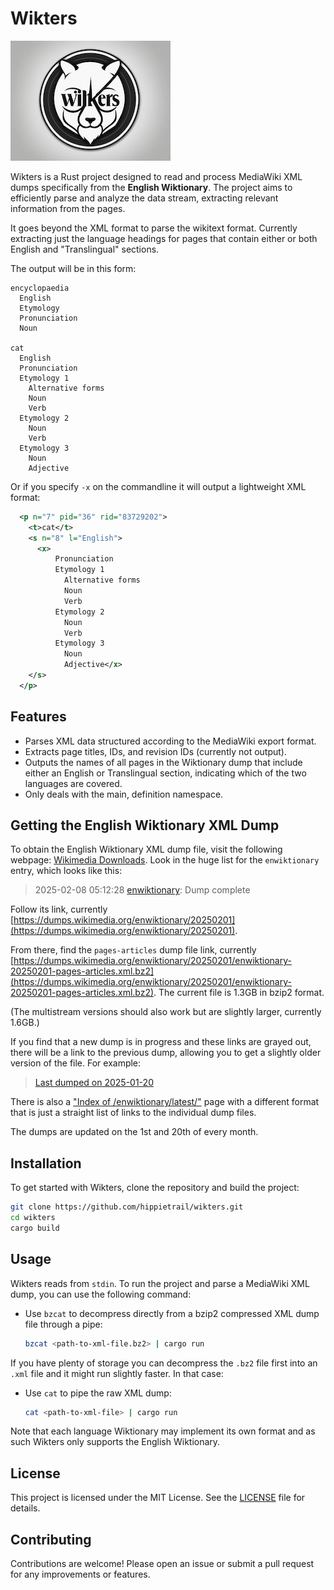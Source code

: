 # Wikters

![Wikters Logo](wikters-logo.jpeg)

Wikters is a Rust project designed to read and process MediaWiki XML dumps specifically from the **English Wiktionary**. The project aims to efficiently parse and analyze the data stream, extracting relevant information from the pages.

It goes beyond the XML format to parse the wikitext format. Currently extracting just the language headings for pages that contain either or both English and "Translingual" sections.

The output will be in this form:
```
encyclopaedia
  English
  Etymology
  Pronunciation
  Noun

cat
  English
  Pronunciation
  Etymology 1
    Alternative forms
    Noun
    Verb
  Etymology 2
    Noun
    Verb
  Etymology 3
    Noun
    Adjective
```

Or if you specify `-x` on the commandline it will output a lightweight XML format:
```xml
  <p n="7" pid="36" rid="83729202">
    <t>cat</t>
    <s n="8" l="English">
      <x>
          Pronunciation
          Etymology 1
            Alternative forms
            Noun
            Verb
          Etymology 2
            Noun
            Verb
          Etymology 3
            Noun
            Adjective</x>
    </s>
  </p>
```
## Features

- Parses XML data structured according to the MediaWiki export format.
- Extracts page titles, IDs, and revision IDs (currently not output).
- Outputs the names of all pages in the Wiktionary dump that include either an English or Translingual section, indicating which of the two languages are covered.
- Only deals with the main, definition namespace.

## Getting the English Wiktionary XML Dump

To obtain the English Wiktionary XML dump file, visit the following webpage: [Wikimedia Downloads](https://dumps.wikimedia.org/backup-index.html). Look in the huge list for the `enwiktionary` entry, which looks like this:
> 2025-02-08 05:12:28 [enwiktionary](https://dumps.wikimedia.org/enwiktionary/20250201): Dump complete

Follow its link, currently [https://dumps.wikimedia.org/enwiktionary/20250201](https://dumps.wikimedia.org/enwiktionary/20250201). 

From there, find the `pages-articles` dump file link, currently [https://dumps.wikimedia.org/enwiktionary/20250201/enwiktionary-20250201-pages-articles.xml.bz2](https://dumps.wikimedia.org/enwiktionary/20250201/enwiktionary-20250201-pages-articles.xml.bz2). The current file is 1.3GB in bzip2 format.

(The multistream versions should also work but are slightly larger, currently 1.6GB.)

If you find that a new dump is in progress and these links are grayed out, there will be a link to the previous dump, allowing you to get a slightly older version of the file. For example:
> [Last dumped on 2025-01-20](https://dumps.wikimedia.org/enwiktionary/20250120/)

There is also a ["Index of /enwiktionary/latest/"](https://dumps.wikimedia.org/enwiktionary/latest/) page with a different format that is just a straight list of links to the individual dump files.

The dumps are updated on the 1st and 20th of every month.

## Installation

To get started with Wikters, clone the repository and build the project:

```bash
git clone https://github.com/hippietrail/wikters.git
cd wikters
cargo build
```

## Usage

Wikters reads from `stdin`. To run the project and parse a MediaWiki XML dump, you can use the following command:

- Use `bzcat` to decompress directly from a bzip2 compressed XML dump file through a pipe:
  ```bash
  bzcat <path-to-xml-file.bz2> | cargo run
  ```
If you have plenty of storage you can decompress the `.bz2` file first into an `.xml` file and it might run slightly faster. In that case:

- Use `cat` to pipe the raw XML dump:
  ```bash
  cat <path-to-xml-file> | cargo run
  ```

Note that each language Wiktionary may implement its own format and as such Wikters only supports the English Wiktionary.

## License

This project is licensed under the MIT License. See the [LICENSE](LICENSE) file for details.

## Contributing

Contributions are welcome! Please open an issue or submit a pull request for any improvements or features.
